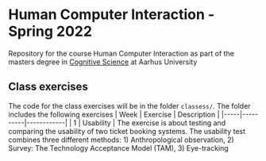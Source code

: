 # Human Computer Interaction - Spring 2022
Repository for the course Human Computer Interaction as part of the masters degree in [Cognitive Science](https://eddiprod.au.dk/EDDI/webservices/DokOrdningService.cfc?method=visGodkendtOrdning&dokOrdningId=14811&sprog=en) at Aarhus University

## Class exercises
The code for the class exercises will be in the folder ``classess/``. The folder includes the following exercises
| Week | Exercise | Description |
|-----|----------|------------|
| 1 | Usability | The exercise is about testing and comparing the usability of two ticket booking systems. The usability test combines three different methods: 1) Anthropological observation, 2) Survey: The Technology Acceptance Model (TAM), 3) Eye-tracking 

